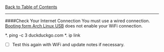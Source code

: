 [Back to Table of Contents](README.md)
***

####Check Your Internet Connection
You must use a wired connection.  [Booting form Arch Linux
USB](boot-from-usb.com) does not enable your WiFi connection.

*. ping -c 3 duckduckgo.com
*. ip link

- [ ] Test this again with WiFi and update notes if necessary.
